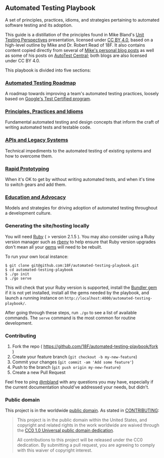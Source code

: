 ## Automated Testing Playbook

A set of principles, practices, idioms, and strategies pertaining to automated
software testing and its adoption.

This guide is a distillation of the principles found in Mike Bland's [Unit
Testing Perspectives](href="http://goo.gl/eE8IUw) presentation, licensed under
[CC BY 4.0](http://creativecommons.org/licenses/by/4.0/deed.en_US), based on a
high-level outline by Mike and Dr. Robert Read of 18F. It also contains content
copied directly from several of [Mike's personal blog
posts](https://mike-bland.com/)</a> as well as some of his posts on [AutoTest
Central](http://autotestcentral.com/)</a>; both blogs are also licensed under
CC BY 4.0.</p>

This playbook is divided into five sections:

### [Automated Testing Roadmap](pages/roadmap.md)

A roadmap towards improving a team's automated testing practices, loosely
based on [Google's Test Certified
program](https://mike-bland.com/2011/10/18/test-certified.html).

### [Principles, Practices and Idioms](pages/principles-practices-idioms.md)

Fundamental automated testing and design concepts that inform the craft of
writing automated tests and testable code.

### [APIs and Legacy Systems](pages/apis-and-legacy-systems.md)

Technical impediments to the automated testing of existing systems and how
to overcome them.

### [Rapid Prototyping](pages/rapid-prototyping.md)

When it's OK to get by without writing automated tests, and when it's time
to switch gears and add them.

### [Education and Advocacy](pages/education-and-advocacy.md)

Models and strategies for driving adoption of automated testing throughout a
development culture.

### Generating the site/hosting locally

You will need [Ruby](https://www.ruby-lang.org) ( > version 2.1.5 ). You may
also consider using a Ruby version manager such as
[rbenv](https://github.com/sstephenson/rbenv) to help ensure that Ruby version
upgrades don't mean all your [gems](https://rubygems.org/) will need to be
rebuilt.

To run your own local instance:

```
$ git clone git@github.com:18F/automated-testing-playbook.git
$ cd automated-testing-playbook
$ ./go init
$ ./go serve
```

This will check that your Ruby version is supported, install the [Bundler
gem](http://bundler.io/) if it is not yet installed, install all the gems
needed by the playbook, and launch a running instance on
`http://localhost:4000/automated-testing-playbook/`.

After going through these steps, run `./go` to see a list of available
commands. The `serve` command is the most common for routine development.

### Contributing

1. Fork the repo ( https://github.com/18F/automated-testing-playbook/fork )
2. Create your feature branch (`git checkout -b my-new-feature`)
3. Commit your changes (`git commit -am 'Add some feature'`)
4. Push to the branch (`git push origin my-new-feature`)
5. Create a new Pull Request

Feel free to ping [@mbland](https://github.com/mbland) with any questions you
may have, especially if the current documentation should've addressed your
needs, but didn't.

### Public domain

This project is in the worldwide [public domain](LICENSE.md). As stated in
[CONTRIBUTING](CONTRIBUTING.md):

> This project is in the public domain within the United States, and copyright
> and related rights in the work worldwide are waived through the [CC0 1.0
> Universal public domain
> dedication](https://creativecommons.org/publicdomain/zero/1.0/).
>
> All contributions to this project will be released under the CC0 dedication.
> By submitting a pull request, you are agreeing to comply with this waiver of
> copyright interest.
